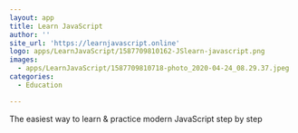 ```yaml
---
layout: app
title: Learn JavaScript
author: ''
site_url: 'https://learnjavascript.online'
logo: apps/LearnJavaScript/1587709810162-JSlearn-javascript.png
images:
  - apps/LearnJavaScript/1587709810718-photo_2020-04-24_08.29.37.jpeg
categories:
  - Education

---
```

The easiest way to learn & practice modern JavaScript step by step
